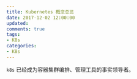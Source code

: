 ```yaml
---
title: Kubernetes 概念总览
date: 2017-12-02 12:00:00
updated:
comments: true
tags:
- K8s
categories:
- K8s
---
```


`k8s` 已经成为容器集群编排、管理工具的事实领导者。

<!--more-->
